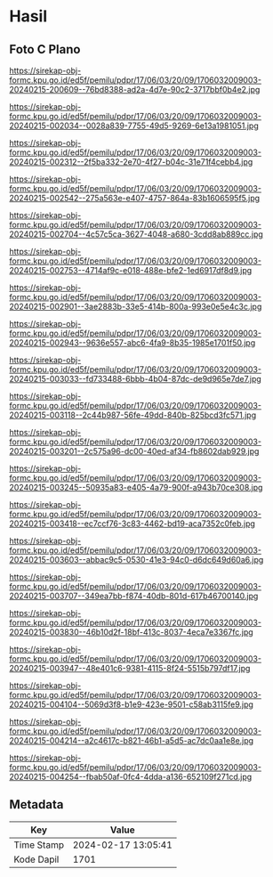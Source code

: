 # Hasil

## Foto C Plano

https://sirekap-obj-formc.kpu.go.id/ed5f/pemilu/pdpr/17/06/03/20/09/1706032009003-20240215-200609--76bd8388-ad2a-4d7e-90c2-3717bbf0b4e2.jpg

https://sirekap-obj-formc.kpu.go.id/ed5f/pemilu/pdpr/17/06/03/20/09/1706032009003-20240215-002034--0028a839-7755-49d5-9269-6e13a1981051.jpg

https://sirekap-obj-formc.kpu.go.id/ed5f/pemilu/pdpr/17/06/03/20/09/1706032009003-20240215-002312--2f5ba332-2e70-4f27-b04c-31e71f4cebb4.jpg

https://sirekap-obj-formc.kpu.go.id/ed5f/pemilu/pdpr/17/06/03/20/09/1706032009003-20240215-002542--275a563e-e407-4757-864a-83b1606595f5.jpg

https://sirekap-obj-formc.kpu.go.id/ed5f/pemilu/pdpr/17/06/03/20/09/1706032009003-20240215-002704--4c57c5ca-3627-4048-a680-3cdd8ab889cc.jpg

https://sirekap-obj-formc.kpu.go.id/ed5f/pemilu/pdpr/17/06/03/20/09/1706032009003-20240215-002753--4714af9c-e018-488e-bfe2-1ed6917df8d9.jpg

https://sirekap-obj-formc.kpu.go.id/ed5f/pemilu/pdpr/17/06/03/20/09/1706032009003-20240215-002901--3ae2883b-33e5-414b-800a-993e0e5e4c3c.jpg

https://sirekap-obj-formc.kpu.go.id/ed5f/pemilu/pdpr/17/06/03/20/09/1706032009003-20240215-002943--9636e557-abc6-4fa9-8b35-1985e1701f50.jpg

https://sirekap-obj-formc.kpu.go.id/ed5f/pemilu/pdpr/17/06/03/20/09/1706032009003-20240215-003033--fd733488-6bbb-4b04-87dc-de9d965e7de7.jpg

https://sirekap-obj-formc.kpu.go.id/ed5f/pemilu/pdpr/17/06/03/20/09/1706032009003-20240215-003118--2c44b987-56fe-49dd-840b-825bcd3fc571.jpg

https://sirekap-obj-formc.kpu.go.id/ed5f/pemilu/pdpr/17/06/03/20/09/1706032009003-20240215-003201--2c575a96-dc00-40ed-af34-fb8602dab929.jpg

https://sirekap-obj-formc.kpu.go.id/ed5f/pemilu/pdpr/17/06/03/20/09/1706032009003-20240215-003245--50935a83-e405-4a79-900f-a943b70ce308.jpg

https://sirekap-obj-formc.kpu.go.id/ed5f/pemilu/pdpr/17/06/03/20/09/1706032009003-20240215-003418--ec7ccf76-3c83-4462-bd19-aca7352c0feb.jpg

https://sirekap-obj-formc.kpu.go.id/ed5f/pemilu/pdpr/17/06/03/20/09/1706032009003-20240215-003603--abbac9c5-0530-41e3-94c0-d6dc649d60a6.jpg

https://sirekap-obj-formc.kpu.go.id/ed5f/pemilu/pdpr/17/06/03/20/09/1706032009003-20240215-003707--349ea7bb-f874-40db-801d-617b46700140.jpg

https://sirekap-obj-formc.kpu.go.id/ed5f/pemilu/pdpr/17/06/03/20/09/1706032009003-20240215-003830--46b10d2f-18bf-413c-8037-4eca7e3367fc.jpg

https://sirekap-obj-formc.kpu.go.id/ed5f/pemilu/pdpr/17/06/03/20/09/1706032009003-20240215-003947--48e401c6-9381-4115-8f24-5515b797df17.jpg

https://sirekap-obj-formc.kpu.go.id/ed5f/pemilu/pdpr/17/06/03/20/09/1706032009003-20240215-004104--5069d3f8-b1e9-423e-9501-c58ab3115fe9.jpg

https://sirekap-obj-formc.kpu.go.id/ed5f/pemilu/pdpr/17/06/03/20/09/1706032009003-20240215-004214--a2c4617c-b821-46b1-a5d5-ac7dc0aa1e8e.jpg

https://sirekap-obj-formc.kpu.go.id/ed5f/pemilu/pdpr/17/06/03/20/09/1706032009003-20240215-004254--fbab50af-0fc4-4dda-a136-652109f271cd.jpg


## Metadata

| Key        | Value               |
| ---------- | ------------------- |
| Time Stamp | 2024-02-17 13:05:41 |
| Kode Dapil | 1701                |



